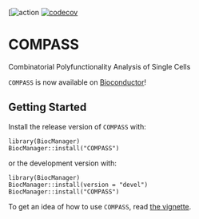 [![action](https://github.com/RGLab/COMPASS/workflows/build/badge.svg)
[![codecov](https://codecov.io/gh/RGLab/COMPASS/branch/trunk/graph/badge.svg)](https://codecov.io/gh/RGLab/COMPASS)

COMPASS
=======

Combinatorial Polyfunctionality Analysis of Single Cells

`COMPASS` is now available on 
[Bioconductor](http://www.bioconductor.org/packages/devel/bioc/html/COMPASS.html)!

Getting Started
---------------

Install the release version of `COMPASS` with:

    library(BiocManager)
    BiocManager::install("COMPASS")

or the development version with:

    library(BiocManager)
    BiocManager::install(version = "devel")
    BiocManager::install("COMPASS")

To get an idea of how to use `COMPASS`, read 
[the vignette](http://www.bioconductor.org/packages/devel/bioc/vignettes/COMPASS/inst/doc/COMPASS.html).
